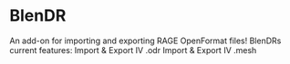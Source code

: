 # BlenDR
An add-on for importing and exporting RAGE OpenFormat files! BlenDRs current features:
Import & Export IV .odr
Import & Export IV .mesh


